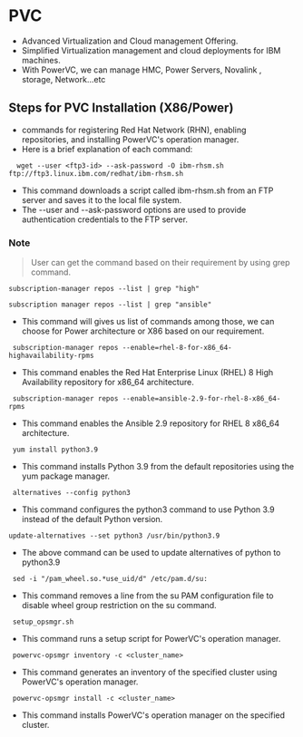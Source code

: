 # PVC 
  - Advanced Virtualization and Cloud management Offering.
  - Simplified Virtualization management and cloud deployments for IBM machines.
  - With PowerVC, we can manage HMC, Power Servers, Novalink , storage, Network...etc
## Steps for PVC Installation (X86/Power)
   - commands for registering Red Hat Network (RHN), enabling repositories, and installing PowerVC's operation manager. 
   - Here is a brief explanation of each command:
   ```
     wget --user <ftp3-id> --ask-password -O ibm-rhsm.sh ftp://ftp3.linux.ibm.com/redhat/ibm-rhsm.sh
   ```
   - This command downloads a script called ibm-rhsm.sh from an FTP server and saves it to the local file system.
   - The --user and --ask-password options are used to provide authentication credentials to the FTP server.
### Note

   > User can get the command based on their requirement by using grep command.
   ```
   subscription-manager repos --list | grep "high"
   ```
   ```
   subscription manager repos --list | grep "ansible"
   ```
   - This command will gives us list of commands among those, we can choose for Power architecture or X86 based on our requirement.
   ```
    subscription-manager repos --enable=rhel-8-for-x86_64-highavailability-rpms
   ```
   - This command enables the Red Hat Enterprise Linux (RHEL) 8 High Availability repository for x86_64 architecture.
   ```
    subscription-manager repos --enable=ansible-2.9-for-rhel-8-x86_64-rpms
   ```
   - This command enables the Ansible 2.9 repository for RHEL 8 x86_64 architecture.
   ```
    yum install python3.9
   ```
   - This command installs Python 3.9 from the default repositories using the yum package manager.
   ```
    alternatives --config python3
   ```
   - This command configures the python3 command to use Python 3.9 instead of the default Python version.
   ```
   update-alternatives --set python3 /usr/bin/python3.9
   ```
   - The above command can be used to update alternatives of python to python3.9
   ```
    sed -i "/pam_wheel.so.*use_uid/d" /etc/pam.d/su: 
   ```
   - This command removes a line from the su PAM configuration file to disable wheel group restriction on the su command.
   ```
    setup_opsmgr.sh
   ```
   - This command runs a setup script for PowerVC's operation manager.
   ```
    powervc-opsmgr inventory -c <cluster_name>
   ```
   - This command generates an inventory of the specified cluster using PowerVC's operation manager.
   ```
    powervc-opsmgr install -c <cluster_name>
   ```
   - This command installs PowerVC's operation manager on the specified cluster. 


